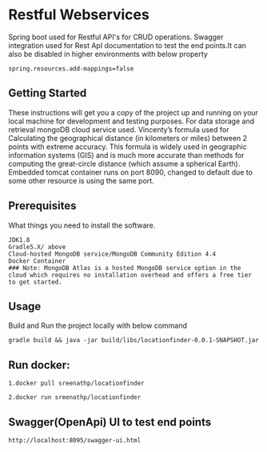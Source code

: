 # Restful Webservices
Spring boot used for Restful API's for CRUD operations.
Swagger integration used for Rest ApI documentation to test the end points.It can also be disabled in higher environments with below property
```
spring.resources.add-mappings=false
```

## Getting Started

These instructions will get you a copy of the project up and running on your local machine for development and testing purposes.
For data storage and retrieval mongoDB cloud service used.
Vincenty’s formula used for Calculating the geographical distance (in kilometers or miles) between 2 points with extreme accuracy.
This formula is widely used in geographic information systems (GIS) and is much more accurate than methods for computing the great-circle distance (which assume a spherical Earth).
Embedded tomcat container runs on port 8090, changed to default due to some other resource is using the same port.

## Prerequisites
What things you need to install the software.

```
JDK1.8
Gradle5.X/ above
Cloud-hosted MongoDB service/MongoDB Community Edition 4.4
Docker Container
### Note: MongoDB Atlas is a hosted MongoDB service option in the cloud which requires no installation overhead and offers a free tier to get started.

```

## Usage
Build and Run the project locally with below command
```
gradle build && java -jar build/libs/locationfinder-0.0.1-SNAPSHOT.jar
```


## Run docker:
```
1.docker pull sreenathp/locationfinder

2.docker run sreenathp/locationfinder
```


## Swagger(OpenApi) UI to test end points
```
http://localhost:8095/swagger-ui.html
```
